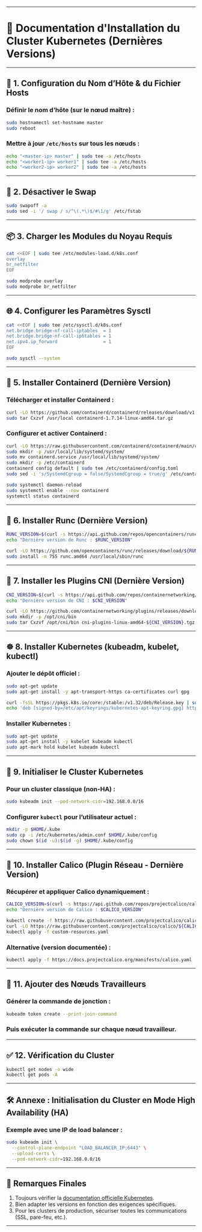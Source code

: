 
---

# 📘 Documentation d'Installation du Cluster Kubernetes (Dernières Versions)

---

## 🔧 1. Configuration du Nom d’Hôte & du Fichier Hosts

### Définir le nom d’hôte (sur le nœud maître) :

```bash
sudo hostnamectl set-hostname master
sudo reboot
```

### Mettre à jour `/etc/hosts` sur tous les nœuds :

```bash
echo "<master-ip> master" | sudo tee -a /etc/hosts
echo "<worker1-ip> worker1" | sudo tee -a /etc/hosts
echo "<worker2-ip> worker2" | sudo tee -a /etc/hosts
```

---

## 🚫 2. Désactiver le Swap

```bash
sudo swapoff -a
sudo sed -i '/ swap / s/^\(.*\)$/#\1/g' /etc/fstab
```

---

## 📦 3. Charger les Modules du Noyau Requis

```bash
cat <<EOF | sudo tee /etc/modules-load.d/k8s.conf
overlay
br_netfilter
EOF

sudo modprobe overlay
sudo modprobe br_netfilter
```

---

## 🌐 4. Configurer les Paramètres Sysctl

```bash
cat <<EOF | sudo tee /etc/sysctl.d/k8s.conf
net.bridge.bridge-nf-call-iptables  = 1
net.bridge.bridge-nf-call-ip6tables = 1
net.ipv4.ip_forward                 = 1
EOF

sudo sysctl --system
```

---

## 🐳 5. Installer Containerd (Dernière Version)

### Télécharger et installer Containerd :

```bash
curl -LO https://github.com/containerd/containerd/releases/download/v1.7.14/containerd-1.7.14-linux-amd64.tar.gz
sudo tar Cxzvf /usr/local containerd-1.7.14-linux-amd64.tar.gz
```

### Configurer et activer Containerd :

```bash
curl -LO https://raw.githubusercontent.com/containerd/containerd/main/containerd.service
sudo mkdir -p /usr/local/lib/systemd/system/
sudo mv containerd.service /usr/local/lib/systemd/system/
sudo mkdir -p /etc/containerd
containerd config default | sudo tee /etc/containerd/config.toml
sudo sed -i 's/SystemdCgroup = false/SystemdCgroup = true/g' /etc/containerd/config.toml

sudo systemctl daemon-reload
sudo systemctl enable --now containerd
systemctl status containerd
```

---

## 🔐 6. Installer Runc (Dernière Version)

```bash
RUNC_VERSION=$(curl -s https://api.github.com/repos/opencontainers/runc/releases/latest | grep 'tag_name' | cut -d '"' -f 4)
echo "Dernière version de Runc : $RUNC_VERSION"

curl -LO https://github.com/opencontainers/runc/releases/download/${RUNC_VERSION}/runc.amd64
sudo install -m 755 runc.amd64 /usr/local/sbin/runc
```

---

## 🔌 7. Installer les Plugins CNI (Dernière Version)

```bash
CNI_VERSION=$(curl -s https://api.github.com/repos/containernetworking/plugins/releases/latest | grep 'tag_name' | cut -d '"' -f 4)
echo "Dernière version de CNI : $CNI_VERSION"

curl -LO https://github.com/containernetworking/plugins/releases/download/${CNI_VERSION}/cni-plugins-linux-amd64-${CNI_VERSION}.tgz
sudo mkdir -p /opt/cni/bin
sudo tar Cxzvf /opt/cni/bin cni-plugins-linux-amd64-${CNI_VERSION}.tgz
```

---

## ☸️ 8. Installer Kubernetes (kubeadm, kubelet, kubectl)

### Ajouter le dépôt officiel :

```bash
sudo apt-get update
sudo apt-get install -y apt-transport-https ca-certificates curl gpg

curl -fsSL https://pkgs.k8s.io/core:/stable:/v1.32/deb/Release.key | sudo gpg --dearmor -o /etc/apt/keyrings/kubernetes-apt-keyring.gpg
echo 'deb [signed-by=/etc/apt/keyrings/kubernetes-apt-keyring.gpg] https://pkgs.k8s.io/core:/stable:/v1.32/deb/ /' | sudo tee /etc/apt/sources.list.d/kubernetes.list
```

### Installer Kubernetes :

```bash
sudo apt-get update
sudo apt-get install -y kubelet kubeadm kubectl
sudo apt-mark hold kubelet kubeadm kubectl
```

---

## 🚀 9. Initialiser le Cluster Kubernetes

### Pour un cluster **classique (non-HA)** :

```bash
sudo kubeadm init --pod-network-cidr=192.168.0.0/16
```

### Configurer `kubectl` pour l’utilisateur actuel :

```bash
mkdir -p $HOME/.kube
sudo cp -i /etc/kubernetes/admin.conf $HOME/.kube/config
sudo chown $(id -u):$(id -g) $HOME/.kube/config
```

---

## 🌉 10. Installer Calico (Plugin Réseau - Dernière Version)

### Récupérer et appliquer Calico dynamiquement :

```bash
CALICO_VERSION=$(curl -s https://api.github.com/repos/projectcalico/calico/releases/latest | grep 'tag_name' | cut -d '"' -f 4)
echo "Dernière version de Calico : $CALICO_VERSION"

kubectl create -f https://raw.githubusercontent.com/projectcalico/calico/${CALICO_VERSION}/manifests/tigera-operator.yaml
curl -LO https://raw.githubusercontent.com/projectcalico/calico/${CALICO_VERSION}/manifests/custom-resources.yaml
kubectl apply -f custom-resources.yaml
```

### Alternative (version documentée) :

```bash
kubectl apply -f https://docs.projectcalico.org/manifests/calico.yaml
```

---

## 🤝 11. Ajouter des Nœuds Travailleurs

### Générer la commande de jonction :

```bash
kubeadm token create --print-join-command
```

### Puis exécuter la commande sur chaque **nœud travailleur**.

---

## ✅ 12. Vérification du Cluster

```bash
kubectl get nodes -o wide
kubectl get pods -A
```

---

## 🛠️ Annexe : Initialisation du Cluster en Mode High Availability (HA)

### Exemple avec une IP de load balancer :

```bash
sudo kubeadm init \
  --control-plane-endpoint "LOAD_BALANCER_IP:6443" \
  --upload-certs \
  --pod-network-cidr=192.168.0.0/16
```

---

## 🔎 Remarques Finales

1. Toujours vérifier la [documentation officielle Kubernetes](https://kubernetes.io/fr/docs/home/).
2. Bien adapter les versions en fonction des exigences spécifiques.
3. Pour les clusters de production, sécuriser toutes les communications (SSL, pare-feu, etc.).

---